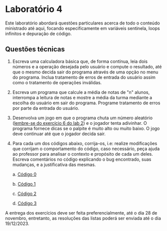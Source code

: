 # Laboratório 4

Este laboratório abordará questões particulares acerca de todo o conteúdo ministrado até aqui, focando especificamente em variáveis sentinela, loops infinitos e depuração de código.

## Questões técnicas

 1. Escreva uma calculadora básica que, de forma contínua, leia dois números e a operação desejada pelo usuário e compute o resultado, até que o mesmo decida sair do programa através de uma opção no menu do programa. Inclua tratamento de erros de entrada do usuário assim como o tratamento de operações inválidas.
	 
 2. Escreva um programa que calcule a média de notas de "n" alunos, interrompa a leitura de notas e mostre a média da turma mediante a escolha do usuário em sair do programa. Programe tratamento de erros por parte da entrada do usuário.
 
 3. Desenvolva um jogo em que o programa chuta um número aleatório ([lembre-se do exercício 6 do lab 2](https://github.com/LuisVCSilva/APC-1_2023.2/blob/master/lab_2/laboratorio_2.md)) e o jogador tenta adivinhar. O programa fornece dicas se o palpite é muito alto ou muito baixo. O jogo deve continuar até que o jogador decida sair.

 4. Para cada um dos códigos abaixo, corrija-os, i.e: realize modificações que corrijam o comportamento do código, caso necessário, peça ajuda ao professor para analisar o contexto e propósito de cada um deles. Escreva comentários no código explicando o bug encontrado, suas mudanças, e a justificativa das mesmas.

	 a. [Código 0](https://github.com/LuisVCSilva/APC-1_2023.2/blob/master/lab_4/bug_0.c)
	 
	 b. [Código 1](https://github.com/LuisVCSilva/APC-1_2023.2/blob/master/lab_4/bug_1.c)
	 
	 c. [Código 2](https://github.com/LuisVCSilva/APC-1_2023.2/blob/master/lab_4/bug_2.c)
	 
	 d. [Código 3](https://github.com/LuisVCSilva/APC-1_2023.2/blob/master/lab_4/bug_3.c)
	 	 	 	    

A entrega dos exercícios deve ser feita preferencialmente, até o dia 28 de novembro, entretanto, as resoluções das listas poderá ser enviada até o dia 19/12/2023.
